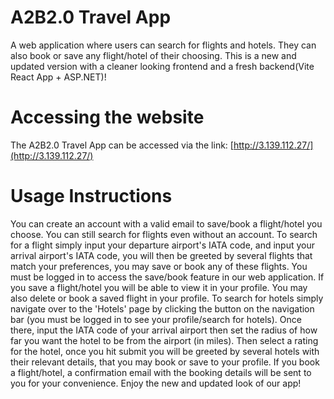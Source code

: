 # A2B2.0 Travel App

A web application where users can search for flights and hotels. They can also book or save any flight/hotel of their choosing. This is a new and updated version with a cleaner looking frontend and a fresh backend(Vite React App + ASP.NET)!

# Accessing the website

The A2B2.0 Travel App can be accessed via the link: [http://3.139.112.27/](http://3.139.112.27/)

# Usage Instructions

You can create an account with a valid email to save/book a flight/hotel you choose. You can still search for flights even without an account. To search for a flight simply input your departure airport's IATA code, and input your arrival airport's IATA code, you will then 
be greeted by several flights that match your preferences, you may save or book any of these flights. You must be logged in to access the save/book feature in our web application. If you save a flight/hotel you will be able to view it in your profile. You may also delete 
or book a saved flight in your profile. To search for hotels simply navigate over to the 'Hotels' page by clicking the button on the navigation bar (you must be logged in to see your profile/search for hotels). Once there, input the IATA code of your arrival airport then
set the radius of how far you want the hotel to be from the airport (in miles). Then select a rating for the hotel, once you hit submit you will be greeted by several hotels with their relevant details, that you may book or save to your profile. If you book a 
flight/hotel, a confirmation email with the booking details will be sent to you for your convenience. Enjoy the new and updated look of our app!
